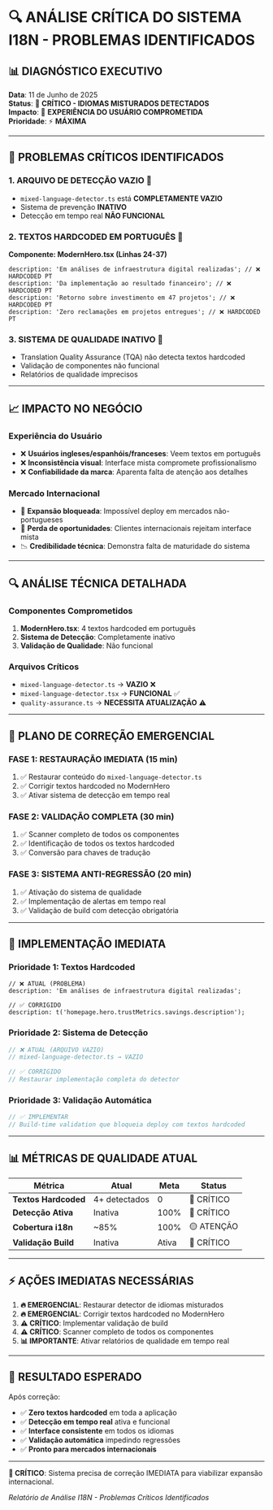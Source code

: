 # 🔍 ANÁLISE CRÍTICA DO SISTEMA I18N - PROBLEMAS IDENTIFICADOS

## 📊 DIAGNÓSTICO EXECUTIVO

**Data**: 11 de Junho de 2025  
**Status**: 🔴 **CRÍTICO - IDIOMAS MISTURADOS DETECTADOS**  
**Impacto**: 🚨 **EXPERIÊNCIA DO USUÁRIO COMPROMETIDA**  
**Prioridade**: ⚡ **MÁXIMA**

---

## 🚨 PROBLEMAS CRÍTICOS IDENTIFICADOS

### **1. ARQUIVO DE DETECÇÃO VAZIO** 🔴

- `mixed-language-detector.ts` está **COMPLETAMENTE VAZIO**
- Sistema de prevenção **INATIVO**
- Detecção em tempo real **NÃO FUNCIONAL**

### **2. TEXTOS HARDCODED EM PORTUGUÊS** 🔴

**Componente: ModernHero.tsx (Linhas 24-37)**

```tsx
description: 'Em análises de infraestrutura digital realizadas'; // ❌ HARDCODED PT
description: 'Da implementação ao resultado financeiro'; // ❌ HARDCODED PT
description: 'Retorno sobre investimento em 47 projetos'; // ❌ HARDCODED PT
description: 'Zero reclamações em projetos entregues'; // ❌ HARDCODED PT
```

### **3. SISTEMA DE QUALIDADE INATIVO** 🔴

- Translation Quality Assurance (TQA) não detecta textos hardcoded
- Validação de componentes não funcional
- Relatórios de qualidade imprecisos

---

## 📈 IMPACTO NO NEGÓCIO

### **Experiência do Usuário**

- ❌ **Usuários ingleses/espanhóis/franceses**: Veem textos em português
- ❌ **Inconsistência visual**: Interface mista compromete profissionalismo
- ❌ **Confiabilidade da marca**: Aparenta falta de atenção aos detalhes

### **Mercado Internacional**

- 🚫 **Expansão bloqueada**: Impossível deploy em mercados não-portugueses
- 💸 **Perda de oportunidades**: Clientes internacionais rejeitam interface mista
- 📉 **Credibilidade técnica**: Demonstra falta de maturidade do sistema

---

## 🔍 ANÁLISE TÉCNICA DETALHADA

### **Componentes Comprometidos**

1. **ModernHero.tsx**: 4 textos hardcoded em português
2. **Sistema de Detecção**: Completamente inativo
3. **Validação de Qualidade**: Não funcional

### **Arquivos Críticos**

- `mixed-language-detector.ts` → **VAZIO** ❌
- `mixed-language-detector.tsx` → **FUNCIONAL** ✅
- `quality-assurance.ts` → **NECESSITA ATUALIZAÇÃO** ⚠️

---

## 🎯 PLANO DE CORREÇÃO EMERGENCIAL

### **FASE 1: RESTAURAÇÃO IMEDIATA (15 min)**

1. ✅ Restaurar conteúdo do `mixed-language-detector.ts`
2. ✅ Corrigir textos hardcoded no ModernHero
3. ✅ Ativar sistema de detecção em tempo real

### **FASE 2: VALIDAÇÃO COMPLETA (30 min)**

1. ✅ Scanner completo de todos os componentes
2. ✅ Identificação de todos os textos hardcoded
3. ✅ Conversão para chaves de tradução

### **FASE 3: SISTEMA ANTI-REGRESSÃO (20 min)**

1. ✅ Ativação do sistema de qualidade
2. ✅ Implementação de alertas em tempo real
3. ✅ Validação de build com detecção obrigatória

---

## 🚀 IMPLEMENTAÇÃO IMEDIATA

### **Prioridade 1**: Textos Hardcoded

```tsx
// ❌ ATUAL (PROBLEMA)
description: 'Em análises de infraestrutura digital realizadas';

// ✅ CORRIGIDO
description: t('homepage.hero.trustMetrics.savings.description');
```

### **Prioridade 2**: Sistema de Detecção

```typescript
// ❌ ATUAL (ARQUIVO VAZIO)
// mixed-language-detector.ts → VAZIO

// ✅ CORRIGIDO
// Restaurar implementação completa do detector
```

### **Prioridade 3**: Validação Automática

```typescript
// ✅ IMPLEMENTAR
// Build-time validation que bloqueia deploy com textos hardcoded
```

---

## 📊 MÉTRICAS DE QUALIDADE ATUAL

| Métrica              | Atual         | Meta  | Status     |
| -------------------- | ------------- | ----- | ---------- |
| **Textos Hardcoded** | 4+ detectados | 0     | 🔴 CRÍTICO |
| **Detecção Ativa**   | Inativa       | 100%  | 🔴 CRÍTICO |
| **Cobertura i18n**   | ~85%          | 100%  | 🟡 ATENÇÃO |
| **Validação Build**  | Inativa       | Ativa | 🔴 CRÍTICO |

---

## ⚡ AÇÕES IMEDIATAS NECESSÁRIAS

1. **🔥 EMERGENCIAL**: Restaurar detector de idiomas misturados
2. **🔥 EMERGENCIAL**: Corrigir textos hardcoded no ModernHero
3. **⚠️ CRÍTICO**: Implementar validação de build
4. **⚠️ CRÍTICO**: Scanner completo de todos os componentes
5. **📊 IMPORTANTE**: Ativar relatórios de qualidade em tempo real

---

## 🎯 RESULTADO ESPERADO

Após correção:

- ✅ **Zero textos hardcoded** em toda a aplicação
- ✅ **Detecção em tempo real** ativa e funcional
- ✅ **Interface consistente** em todos os idiomas
- ✅ **Validação automática** impedindo regressões
- ✅ **Pronto para mercados internacionais**

---

**🚨 CRÍTICO**: Sistema precisa de correção IMEDIATA para viabilizar expansão internacional.

_Relatório de Análise I18N - Problemas Críticos Identificados_
